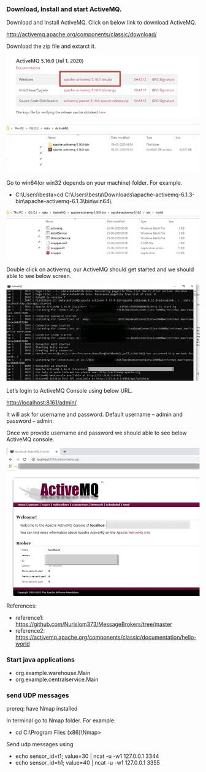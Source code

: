 ### Download, Install and start ActiveMQ.
Download and Install ActiveMQ.
Click on below link to download ActiveMQ.

http://activemq.apache.org/components/classic/download/

Download the zip file and extarct it.

![windows](img/activemq-windows-download.webp)

![windows](img/apache-activemq-extract.webp)

Go to win64(or win32 depends on your machine) folder. For example.

- C:\Users\besta>cd C:\Users\besta\Downloads\apache-activemq-6.1.3-bin\apache-activemq-6.1.3\bin\win64\

![windows](img/apache-activemq-directory.webp)

Double click on activemq, our ActiveMQ should get started and we should able to see below screen.

![windows](img/spring-boot-activemq-start-1-1.webp)

Let’s login to ActiveMQ Console using below URL.

[http://localhost:8161/admin/](http://localhost:8161/admin/)

It will ask for username and password. Default username – admin and password – admin.

Once we provide username and password we should able to see below ActiveMQ console.

![windows](img/Actuvemq-console.webp)

References: 
- reference1: https://github.com/Nurislom373/MessageBrokers/tree/master
- reference2: https://activemq.apache.org/components/classic/documentation/hello-world

### Start java applications 
- org.example.warehouse.Main
- org.example.centralservice.Main

### send UDP messages
prereq: have Nmap installed 

In terminal go to Nmap folder. For example:

 - cd C:\Program Files (x86)\Nmap>

Send udp messages using
* echo sensor_id=t1; value=30 | ncat -u -w1 127.0.0.1 3344
* echo sensor_id=h1; value=40 | ncat -u -w1 127.0.0.1 3355
